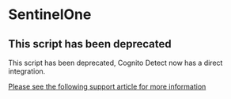 # SentinelOne
## This script has been deprecated
This script has been deprecated, Cognito Detect now has a direct integration.

[Please see the following support article for more information](https://support.vectra.ai/s/article/KB-VS-1084)

